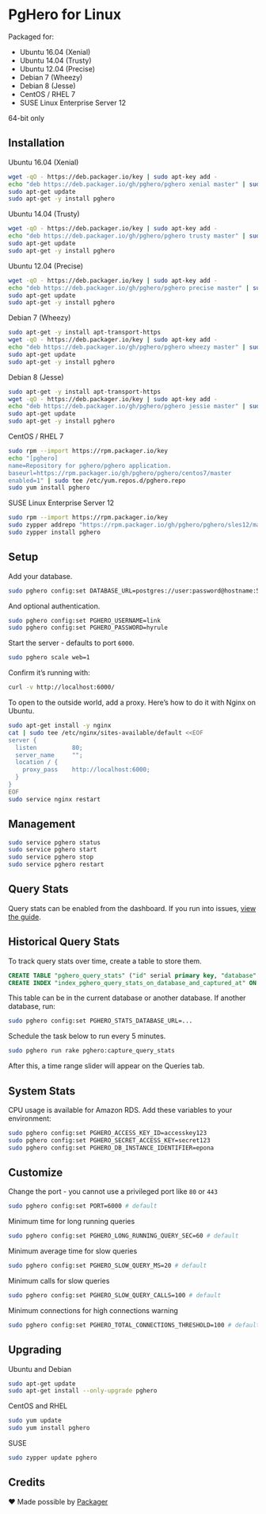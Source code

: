 # PgHero for Linux

Packaged for:

- Ubuntu 16.04 (Xenial)
- Ubuntu 14.04 (Trusty)
- Ubuntu 12.04 (Precise)
- Debian 7 (Wheezy)
- Debian 8 (Jesse)
- CentOS / RHEL 7
- SUSE Linux Enterprise Server 12

64-bit only

## Installation

Ubuntu 16.04 (Xenial)

```sh
wget -qO - https://deb.packager.io/key | sudo apt-key add -
echo "deb https://deb.packager.io/gh/pghero/pghero xenial master" | sudo tee /etc/apt/sources.list.d/pghero.list
sudo apt-get update
sudo apt-get -y install pghero
```

Ubuntu 14.04 (Trusty)

```sh
wget -qO - https://deb.packager.io/key | sudo apt-key add -
echo "deb https://deb.packager.io/gh/pghero/pghero trusty master" | sudo tee /etc/apt/sources.list.d/pghero.list
sudo apt-get update
sudo apt-get -y install pghero
```

Ubuntu 12.04 (Precise)

```sh
wget -qO - https://deb.packager.io/key | sudo apt-key add -
echo "deb https://deb.packager.io/gh/pghero/pghero precise master" | sudo tee /etc/apt/sources.list.d/pghero.list
sudo apt-get update
sudo apt-get -y install pghero
```

Debian 7 (Wheezy)

```sh
sudo apt-get -y install apt-transport-https
wget -qO - https://deb.packager.io/key | sudo apt-key add -
echo "deb https://deb.packager.io/gh/pghero/pghero wheezy master" | sudo tee /etc/apt/sources.list.d/pghero.list
sudo apt-get update
sudo apt-get -y install pghero
```

Debian 8 (Jesse)

```sh
sudo apt-get -y install apt-transport-https
wget -qO - https://deb.packager.io/key | sudo apt-key add -
echo "deb https://deb.packager.io/gh/pghero/pghero jessie master" | sudo tee /etc/apt/sources.list.d/pghero.list
sudo apt-get update
sudo apt-get -y install pghero
```

CentOS / RHEL 7

```sh
sudo rpm --import https://rpm.packager.io/key
echo "[pghero]
name=Repository for pghero/pghero application.
baseurl=https://rpm.packager.io/gh/pghero/pghero/centos7/master
enabled=1" | sudo tee /etc/yum.repos.d/pghero.repo
sudo yum install pghero
```

SUSE Linux Enterprise Server 12

```sh
sudo rpm --import https://rpm.packager.io/key
sudo zypper addrepo "https://rpm.packager.io/gh/pghero/pghero/sles12/master" "pghero"
sudo zypper install pghero
```

## Setup

Add your database.

```sh
sudo pghero config:set DATABASE_URL=postgres://user:password@hostname:5432/dbname
```

And optional authentication.

```sh
sudo pghero config:set PGHERO_USERNAME=link
sudo pghero config:set PGHERO_PASSWORD=hyrule
```

Start the server - defaults to port `6000`.

```sh
sudo pghero scale web=1
```

Confirm it’s running with:

```sh
curl -v http://localhost:6000/
```

To open to the outside world, add a proxy. Here’s how to do it with Nginx on Ubuntu.

```sh
sudo apt-get install -y nginx
cat | sudo tee /etc/nginx/sites-available/default <<EOF
server {
  listen          80;
  server_name     "";
  location / {
    proxy_pass    http://localhost:6000;
  }
}
EOF
sudo service nginx restart
```

## Management

```sh
sudo service pghero status
sudo service pghero start
sudo service pghero stop
sudo service pghero restart
```

## Query Stats

Query stats can be enabled from the dashboard. If you run into issues, [view the guide](Query-Stats.md).

## Historical Query Stats

To track query stats over time, create a table to store them.

```sql
CREATE TABLE "pghero_query_stats" ("id" serial primary key, "database" text, "query" text, "total_time" float, "calls" bigint, "captured_at" timestamp)
CREATE INDEX "index_pghero_query_stats_on_database_and_captured_at" ON "pghero_query_stats" ("database", "captured_at")
```

This table can be in the current database or another database. If another database, run:

```sh
sudo pghero config:set PGHERO_STATS_DATABASE_URL=...
```

Schedule the task below to run every 5 minutes.

```sh
sudo pghero run rake pghero:capture_query_stats
```

After this, a time range slider will appear on the Queries tab.

## System Stats

CPU usage is available for Amazon RDS.  Add these variables to your environment:

```sh
sudo pghero config:set PGHERO_ACCESS_KEY_ID=accesskey123
sudo pghero config:set PGHERO_SECRET_ACCESS_KEY=secret123
sudo pghero config:set PGHERO_DB_INSTANCE_IDENTIFIER=epona
```

## Customize

Change the port - you cannot use a privileged port like `80` or `443`

```sh
sudo pghero config:set PORT=6000 # default
```

Minimum time for long running queries

```sh
sudo pghero config:set PGHERO_LONG_RUNNING_QUERY_SEC=60 # default
```

Minimum average time for slow queries

```sh
sudo pghero config:set PGHERO_SLOW_QUERY_MS=20 # default
```

Minimum calls for slow queries

```sh
sudo pghero config:set PGHERO_SLOW_QUERY_CALLS=100 # default
```

Minimum connections for high connections warning

```sh
sudo pghero config:set PGHERO_TOTAL_CONNECTIONS_THRESHOLD=100 # default
```

## Upgrading

Ubuntu and Debian

```sh
sudo apt-get update
sudo apt-get install --only-upgrade pghero
```

CentOS and RHEL

```sh
sudo yum update
sudo yum install pghero
```

SUSE

```sh
sudo zypper update pghero
```

## Credits

:heart: Made possible by [Packager](https://packager.io/)
